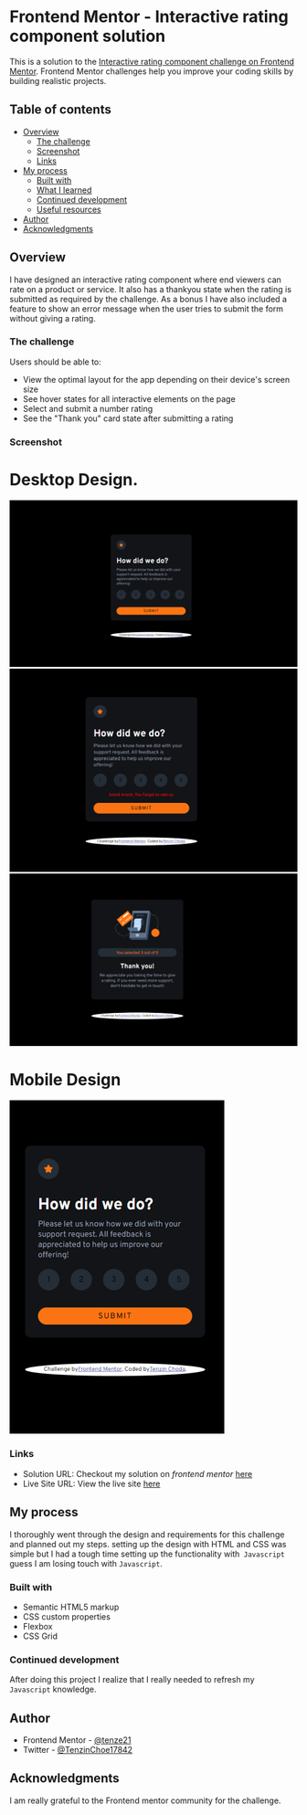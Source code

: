 # Frontend Mentor - Interactive rating component solution

This is a solution to the [Interactive rating component challenge on Frontend Mentor](https://www.frontendmentor.io/challenges/interactive-rating-component-koxpeBUmI). Frontend Mentor challenges help you improve your coding skills by building realistic projects. 

## Table of contents

- [Overview](#overview)
  - [The challenge](#the-challenge)
  - [Screenshot](#screenshot)
  - [Links](#links)
- [My process](#my-process)
  - [Built with](#built-with)
  - [What I learned](#what-i-learned)
  - [Continued development](#continued-development)
  - [Useful resources](#useful-resources)
- [Author](#author)
- [Acknowledgments](#acknowledgments)

## Overview
I have designed an interactive rating component where end viewers can rate on a product or service. It also has a thankyou state when the rating is submitted as required by the challenge. As a bonus I have also included a feature to show an error message when the user tries to submit the form without giving a rating.

### The challenge

Users should be able to:

- View the optimal layout for the app depending on their device's screen size
- See hover states for all interactive elements on the page
- Select and submit a number rating
- See the "Thank you" card state after submitting a rating

### Screenshot
# Desktop Design.
![](./desktop-rating-state.png)
![](./error.png)
![](./thankyou-state.png)

# Mobile Design
![](./mobile-rating-state.png)

### Links

- Solution URL: Checkout my solution on *frontend mentor* [here]()
- Live Site URL: View the live site [here](https://interactive-rating-component-fem-kappa.vercel.app/)

## My process
I thoroughly went through the design and requirements for this challenge and planned out my steps. setting up the design with HTML and CSS was simple but I had a tough time setting up the functionality with` Javascript` guess I am losing touch with `Javascript`.

### Built with

- Semantic HTML5 markup
- CSS custom properties
- Flexbox
- CSS Grid

### Continued development
After doing this project I realize that I really needed to refresh my `Javascript` knowledge.

## Author
- Frontend Mentor - [@tenze21](https://www.frontendmentor.io/profile/tenze21)
- Twitter - [@TenzinChoe17842](https://www.twitter.com/TenzinChoe17842)

## Acknowledgments
I am really grateful to the Frontend mentor community for the challenge.
